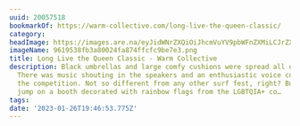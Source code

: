 ```yaml
---
uuid: 20057518
bookmarkOf: https://warm-collective.com/long-live-the-queen-classic/
category:
headImage: https://images.are.na/eyJidWNrZXQiOiJhcmVuYV9pbWFnZXMiLCJrZXkiOiIyMDA1NzUxOC9vcmlnaW5hbF85NjE5NTM4ZmIzYTgwMDI0ZmE4NzRmZmNmYzliZTdlMy5wbmciLCJlZGl0cyI6eyJyZXNpemUiOnsid2lkdGgiOjEyMDAsImhlaWdodCI6MTIwMCwiZml0IjoiaW5zaWRlIiwid2l0aG91dEVubGFyZ2VtZW50Ijp0cnVlfSwid2VicCI6eyJxdWFsaXR5Ijo5MH0sImpwZWciOnsicXVhbGl0eSI6OTB9LCJyb3RhdGUiOm51bGx9fQ==?bc=0
imageName: 9619538fb3a80024fa874ffcfc9be7e3.png
title: Long Live the Queen Classic - Warm Collective
description: Black umbrellas and large comfy cushions were spread all over the sand.
  There was music shouting in the speakers and an enthusiastic voice commentating
  the competition. Not so different from any other surf fest, right? But then, you’d
  jump on a booth decorated with rainbow flags from the LGBTQIA+ co…
tags:
date: '2023-01-26T19:46:53.775Z'
---
```

